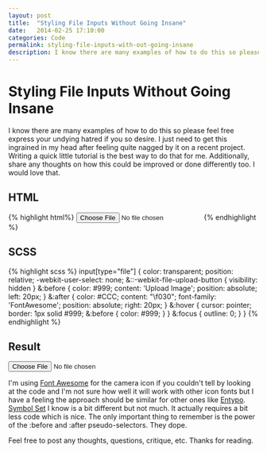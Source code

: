 ```yaml
---
layout: post
title:  "Styling File Inputs Without Going Insane"
date:   2014-02-25 17:10:00
categories: Code
permalink: styling-file-inputs-with-out-going-insane
description: I know there are many examples of how to do this so please feel free express your undying hatred if you so desire. I just need to get this ingrained in my head after feeling quite nagged by it on a recent project. Writing a quick little tutorial is the best way to do that for me. Additionally, share any thoughts on how this could be improved or done differently too. I would love that.
---
```


Styling File Inputs Without Going Insane
==========

I know there are many examples of how to do this so please feel free express your undying hatred if you so desire. I just need to get this ingrained in my head after feeling quite nagged by it on a recent project. Writing a quick little tutorial is the best way to do that for me. Additionally, share any thoughts on how this could be improved or done differently too. I would love that.



HTML
----------

{% highlight html%}
<input name="file" type="file">
{% endhighlight %}

SCSS
----------

{% highlight scss %}
input[type="file"] {
  color: transparent; 
  position: relative;
  -webkit-user-select: none;
  &::-webkit-file-upload-button {
    visibility: hidden
  }
  &:before {
    color: #999;
    content: 'Upload Image';
    position: absolute;
    left: 20px;
  }
  &:after {
    color: #CCC;
    content: "\f030";
    font-family: 'FontAwesome';
    position: absolute;
    right: 20px;
  }
  &:hover {
    cursor: pointer;
    border: 1px solid #999;
    &:before {
      color: #999;
    }
  }
  &:focus {
    outline: 0;
  }
}
{% endhighlight %}

Result
----------
<input name="file" type="file">

I'm using [Font Awesome](http://fontawesome.io) for the camera icon if you couldn't tell by looking at the code and I'm not sure how well it will work with other icon fonts but I have a feeling the approach should be similar for other ones like [Entypo](http://www.entypo.com/). [Symbol Set](http://symbolset.com/) I know is a bit different but not much. It actually requires a bit less code which is nice. The only important thing to remember is the power of the :before and :after pseudo-selectors. They dope.

Feel free to post any thoughts, questions, critique, etc. Thanks for reading.
